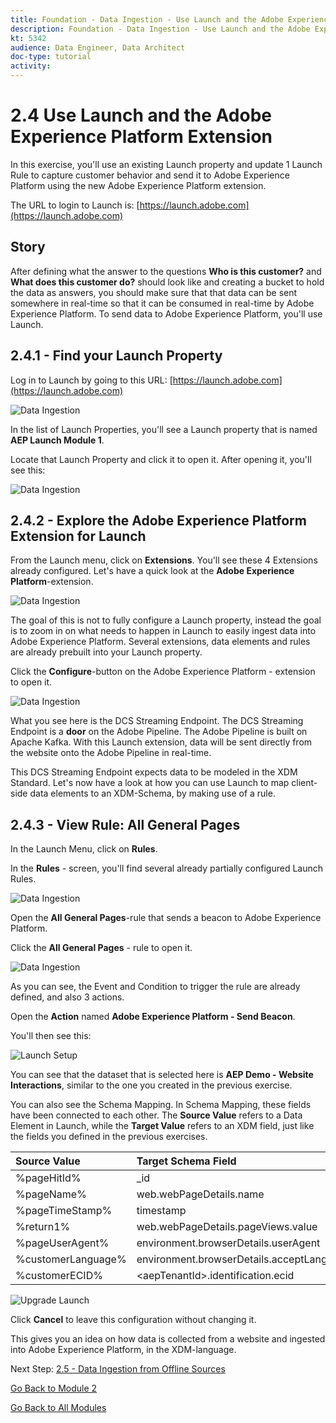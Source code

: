 ```yaml
---
title: Foundation - Data Ingestion - Use Launch and the Adobe Experience Platform Extension
description: Foundation - Data Ingestion - Use Launch and the Adobe Experience Platform Extension
kt: 5342
audience: Data Engineer, Data Architect
doc-type: tutorial
activity: 
---
```


# 2.4 Use Launch and the Adobe Experience Platform Extension

In this exercise, you'll use an existing Launch property and update 1 Launch Rule to capture customer behavior and send it to Adobe Experience Platform using the new Adobe Experience Platform extension.

The URL to login to Launch is: [https://launch.adobe.com](https://launch.adobe.com)
 
## Story

After defining what the answer to the questions **Who is this customer?** and **What does this customer do?** should look like and creating a bucket to hold the data as answers, you should make sure that that data can be sent somewhere in real-time so that it can be consumed in real-time by Adobe Experience Platform. 
To send data to Adobe Experience Platform, you'll use Launch.

## 2.4.1 - Find your Launch Property

Log in to Launch by going to this URL: [https://launch.adobe.com](https://launch.adobe.com)

![Data Ingestion](./images/launchhome.png)

In the list of Launch Properties, you'll see a Launch property that is named **AEP Launch Module 1**.

Locate that Launch Property and click it to open it. After opening it, you'll see this:

![Data Ingestion](./images/launchprop.png)

## 2.4.2 - Explore the Adobe Experience Platform Extension for Launch

From the Launch menu, click on **Extensions**. You'll see these 4 Extensions already configured. Let's have a quick look at the **Adobe Experience Platform**-extension.

![Data Ingestion](./images/launchext.png)

The goal of this is not to fully configure a Launch property, instead the goal is to zoom in on what needs to happen in Launch to easily ingest data into Adobe Experience Platform. Several extensions, data elements and rules are already prebuilt into your Launch property.

Click the **Configure**-button on the Adobe Experience Platform - extension to open it.

![Data Ingestion](./images/launchprope.png)

What you see here is the DCS Streaming Endpoint. The DCS Streaming Endpoint is a **door** on the Adobe Pipeline. The Adobe Pipeline is built on Apache Kafka. With this Launch extension, data will be sent directly from the website onto the Adobe Pipeline in real-time.

This DCS Streaming Endpoint expects data to be modeled in the XDM Standard. Let's now have a look at how you can use Launch to map client-side data elements to an XDM-Schema, by making use of a rule.

## 2.4.3 - View Rule: All General Pages

In the Launch Menu, click on **Rules**.

In the **Rules** - screen, you'll find several already partially configured Launch Rules.

![Data Ingestion](./images/rulesov.png)

Open the **All General Pages**-rule that sends a beacon to Adobe Experience Platform.

Click the **All General Pages** - rule to open it.

![Data Ingestion](./images/pppre.png)

As you can see, the Event and Condition to trigger the rule are already defined, and also 3 actions.

Open the **Action** named **Adobe Experience Platform - Send Beacon**.

You'll then see this:

![Launch Setup](./images/beaconconfig.png)

You can see that the dataset that is selected here is **AEP Demo - Website Interactions**, similar to the one you created in the previous exercise.

You can also see the Schema Mapping. In Schema Mapping, these fields have been connected to each other. The **Source Value** refers to a Data Element in Launch, while the **Target Value** refers to an XDM field, just like the fields you defined in the previous exercises.

| Source Value                 | Target Schema Field               |
|:-------------------------------------------| :------------------ |
|%pageHitId%|_id| 
|%pageName%|web.webPageDetails.name|
|%pageTimeStamp%|timestamp|
|%return1%|web.webPageDetails.pageViews.value|
|%pageUserAgent%|environment.browserDetails.userAgent|
|%customerLanguage%|environment.browserDetails.acceptLanguage|
|%customerECID%|\<aepTenantId>.identification.ecid|

![Upgrade Launch](./images/appp_ok.png)

Click **Cancel** to leave this configuration without changing it.

This gives you an idea on how data is collected from a website and ingested into Adobe Experience Platform, in the XDM-language.

Next Step: [2.5 - Data Ingestion from Offline Sources](./ex5.md)

[Go Back to Module 2](./data-ingestion.md)

[Go Back to All Modules](../../overview.md)

